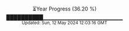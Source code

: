 <p align="center">
⏳Year Progress (36.20 %)<br>
██████████▁▁▁▁▁▁▁▁▁▁▁▁▁▁▁▁▁▁▁▁ <br>
<sub>Updated: Sun, 12 May 2024 12:03:16 GMT</sub>
</p>

